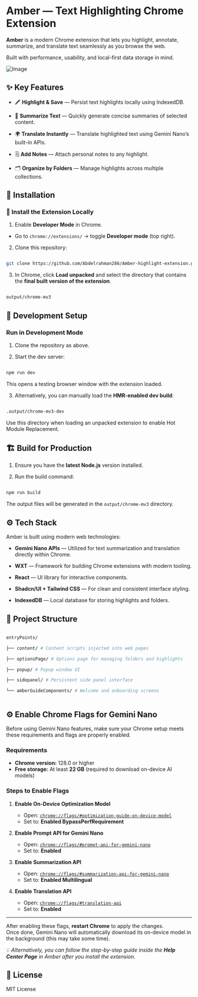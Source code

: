 # Amber — Text Highlighting Chrome Extension

**Amber** is a modern Chrome extension that lets you highlight, annotate, summarize, and translate text seamlessly as you browse the web.

Built with performance, usability, and local-first data storage in mind.

![Image](https://github.com/user-attachments/assets/0db5477e-841e-4e3d-8b4b-983521c8d15f)

## ✨ Key Features

- 🖍️ **Highlight & Save** — Persist text highlights locally using IndexedDB.

- 🧠 **Summarize Text** — Quickly generate concise summaries of selected content.

- 🌍 **Translate Instantly** — Translate highlighted text using Gemini Nano’s built-in APIs.

- 🗒️ **Add Notes** — Attach personal notes to any highlight.

- 🗂️ **Organize by Folders** — Manage highlights across multiple collections.

## 🚀 Installation

### 🔹 Install the Extension Locally

1. Enable **Developer Mode** in Chrome.

- Go to `chrome://extensions/` → toggle **Developer mode** (top right).

2. Clone this repository:

```bash

git clone https://github.com/Abdelrahman286/Amber-highlight-extension.git

```

3. In Chrome, click **Load unpacked** and select the directory that contains the **final built version of the extension**.

```bash

output/chrome-mv3

```

## 🧩 Development Setup

### Run in Development Mode

1. Clone the repository as above.

2. Start the dev server:

```bash

npm run dev

```

This opens a testing browser window with the extension loaded.

3. Alternatively, you can manually load the **HMR-enabled dev build**:

```bash

.output/chrome-mv3-dev

```

Use this directory when loading an unpacked extension to enable Hot Module Replacement.

## 🏗️ Build for Production

1. Ensure you have the **latest Node.js** version installed.

2. Run the build command:

```bash

npm run build

```

The output files will be generated in the `output/chrome-mv3` directory.

## ⚙️ Tech Stack

Amber is built using modern web technologies:

- **Gemini Nano APIs** — Utilized for text summarization and translation directly within Chrome.

- **WXT** — Framework for building Chrome extensions with modern tooling.

- **React** — UI library for interactive components.

- **Shadcn/UI + Tailwind CSS** — For clean and consistent interface styling.

- **IndexedDB** — Local database for storing highlights and folders.

## 📂 Project Structure

```bash

entryPoints/

├── content/ # Content scripts injected into web pages

├── optionsPage/ # Options page for managing folders and highlights

├── popup/ # Popup window UI

├── sidepanel/ # Persistent side panel interface

└── amberGuideComponents/ # Welcome and onboarding screens



```

## ⚙️ Enable Chrome Flags for Gemini Nano

Before using Gemini Nano features, make sure your Chrome setup meets these requirements and flags are properly enabled.

### **Requirements**

- **Chrome version:** 128.0 or higher
- **Free storage:** At least **22 GB** (required to download on-device AI models)

### **Steps to Enable Flags**

1. **Enable On-Device Optimization Model**

   - Open: [`chrome://flags/#optimization-guide-on-device-model`](chrome://flags/#optimization-guide-on-device-model)
   - Set to: **Enabled BypassPerfRequirement**

2. **Enable Prompt API for Gemini Nano**

   - Open: [`chrome://flags/#prompt-api-for-gemini-nano`](chrome://flags/#prompt-api-for-gemini-nano)
   - Set to: **Enabled**

3. **Enable Summarization API**

   - Open: [`chrome://flags/#summarization-api-for-gemini-nano`](chrome://flags/#summarization-api-for-gemini-nano)
   - Set to: **Enabled Multilingual**

4. **Enable Translation API**
   - Open: [`chrome://flags/#translation-api`](chrome://flags/#translation-api)
   - Set to: **Enabled**

---

After enabling these flags, **restart Chrome** to apply the changes.  
Once done, Gemini Nano will automatically download its on-device model in the background (this may take some time).

💡 _Alternatively, you can follow the step-by-step guide inside the **Help Center Page** in Amber after you install the extension._

## 📝 License

MIT License
